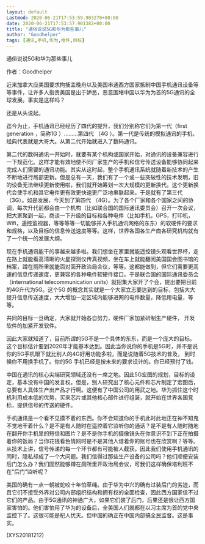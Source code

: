 ```yaml
---
layout: default
Lastmod: 2020-06-21T17:53:59.903270+00:00
date: 2020-06-21T17:53:57.901382+00:00
title: "通俗说说5G和华为那些事儿"
author: "Goodhelper"
tags: [通讯,手机,华为,电件,目标]
---
```


通俗说说5G和华为那些事儿

作者：Goodhelper

近来加拿大应美国要求拘捕孟晚舟以及美国串通西方国家抵制中国手机通讯设备等等事件，让许多人指责美国是出于妒忌，恶意围堵中国以华为为首的5G通讯的全球发展。事实是这样吗？

还是从头说起。

迄今为止，手机通讯已经经历了四代的提升，我们分别称它们为第一代（first generation ，简称1G ）………第四代 （4G ）。第一代是传统的模拟通讯的手机，经典代表就是大哥大。从第二代开始就进入了数码通讯。

第二代的数码通讯一开始时，就要有某个机构或国家开始，对通讯的设备兼容进行一下规范化。这样才能有效地使不同厂家生产的手机和信号传送设备能够协同起来完成人们需要的通讯功能。其实从这时起，整个手机通讯系统就随着新技术的产生不断地进行局部更新。但是总有一天，我们有了一个或一些突破性的技术发明，旧的设备无法继续更新使用啦，我们就开始筹划一次大规模的更新换代。这个更新换代会使手机和其它电件更有效更快速更广泛地串联起来。于是就有了第三代（3G）。如是发展，今天到了第四代 （4G）。为了各个厂家和各个国家之间的协调，每次升代前都会由一个机构（比如联合国的国际通讯委员会）召开一次会议，把大家聚到一起，商谈一下升级的目标和各种电件（比如手机，GPS，打印机，Wifi，遥控监视器，等等等等一切能够并入手机通讯网络的东东）的软硬件的要求和规格，以及目标的信息传送速度等等。这样，世界各国各生产商各研究机构就有了一个统一的发展大纲。

现在手机通讯能干的事越来越多啦。我们想坐在家里就能遥控镜头观看世界杯，走在路上就能看高清晰的火星探测仪传真视频，坐在车上就能翻阅美国国会图书馆的档案，蹲在厕所里就能面对面开政治局会议，等等。这都能做到，但它们需要更高速的信息传递速度，更兼容的各种电件软硬件接口。于是联合国的国际通讯委员会（international telecommunication units）就招集大家开了个会，提出要把目前的4G升代为5G。这个5G 的概念其实就是一个大家立志要达到的目标，包括大大提升信息传送速度，大大增加一定区域内能够进网的电件数量，降低用电量，等等。

共同的目标一旦确定，大家就开始各自努力，硬件厂家加紧研制生产硬件， 开发软件的加紧开发软件。

因此大家就知道了，目前所谓的5G不是一个具体的东东，而是一个庞大的目标。这个目标估计要到2020年才能基本达到。因此当你说你的手机是5G时，并不是说你的5G手机眼下就比别人的4G好用功能多啦，而是说随着5G技术的普及， 到时候你不用换手机了。你的5G 手机已经是按未来的要求设计的。你已经预付了钱。

中国在通讯的核心尖端研究领域还没有一席之地。因此5G宏图的规划，目标的设定，基本没有中国的发言权。但是，别人研究出了核心元件和芯片制定了宏图后，总要有人具体生产出产品才行啊。这便有了中国公司的用武之地。华为抓住这个时机利用成本低的优势，买来芯片或其他核心部件进行组装，就开始在世界各国竞标，提供信号的传送的硬件。

手机通讯是一个看不见摸不着的东西。你不会知道你的手机此时此地正在神不知鬼不觉地干着什么？是不是有人随时在遥控着它监听你的通话？是不是有人随时随地在翻开你手机里的短信和图片？是不是你手机的摄像镜头在你意识不到下正在拍摄着你的饭局？当你花钱看色情网时是不是其他人借着你的账号也在欣赏啊？等等。从技术上讲，信号传递的每一个环节都有可能被人截获。因此我们使用手机通讯的同时，隐私却成了一个大问题。我们信得过那些生产设备的公司吗？他们顺便安装后门怎么办？我们固然能够蹲在厕所里开政治局会议，可我们这样确保塔利班不在“后门”监听呢？

美国的确有一点一朝被蛇咬十年怕草绳。由于华为中兴的确有过装后门的劣迹，而且它们不接受外界对公司内部组织结构和拥有权的全面检查，因此西方国家信不过它们的产品。由于5G通讯的神通广大，如果它们装了后门，后果还是很让西方国家害怕的。他们害怕用了华为的设备后，全美国人们就都在以习主席为首的党中央监控下了。这很可能是杞人忧天。但中国的确正在中国内部搞全民监督。这是事实。

(XYS20181212)

